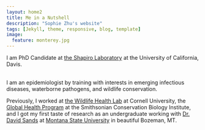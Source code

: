 ```yaml
---
layout: home2
title: Me in a Nutshell
description: "Sophie Zhu's website"
tags: [Jekyll, theme, responsive, blog, template]
image:
  feature: monterey.jpg
---
```


I am PhD Candidate at <a href="https://shapirolab.vetmed.ucdavis.edu" target="_blank">the Shapiro Laboratory</a> at the University of California, Davis.

<br />
I am an epidemiologist by training with interests in emerging infectious diseases, waterborne pathogens, and wildlife conservation</a>.

<br />

Previously, I worked at <a href="https://cwhl.vet.cornell.edu" target="_blank">the Wildlife Health Lab</a> at Cornell University,
the <a href="https://nationalzoo.si.edu/global-health-program" target="_blank">Global Health Program</a> at the Smithsonian Conservation Biology Institute, and I got my first taste of research as an undergraduate working with <a href="https://plantsciences.montana.edu/directory/faculty/1524555/david-sands" target="_blank">Dr. David Sands</a> at <a href="https://www.montana.edu" target="_blank">Montana State University</a> in beautiful Bozeman, MT.

